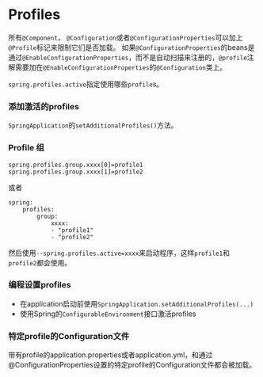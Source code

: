 # Profiles
所有`@Component`， `@Configuration`或者`@ConfigurationProperties`可以加上`@Profile`标记来限制它们是否加载。
如果`@ConfigurationProperties`的beans是通过`@EnableConfigurationProperties`，而不是自动扫描来注册的，`@profile`注解需要加在`@EnableConfigurationProperties`的`@Configuration`类上。

`spring.profiles.active`指定使用哪些`profile`s。

### 添加激活的profiles
`SpringApplication`的`setAdditionalProfiles()`方法。

### Profile 组
```
spring.profiles.group.xxxx[0]=profile1
spring.profiles.group.xxxx[1]=profile2
```
或者
```
spring:
    profiles:
        group:
            xxxx:
            - "profile1"
            - "profile2"
```
然后使用`--spring.profiles.active=xxxx`来启动程序，这样`profile1`和`profile2`都会使用。

### 编程设置profiles
* 在application启动前使用`SpringApplication.setAdditionalProfiles(...)`
* 使用Spring的`ConfigurableEnvironment`接口激活profiles

### 特定profile的Configuration文件
带有profile的application.properties或者application.yml，和通过@ConfigurationProperties设置的特定profile的Configuration文件都会被加载。